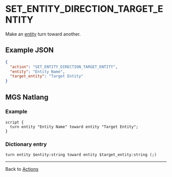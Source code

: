# SET_ENTITY_DIRECTION_TARGET_ENTITY

Make an [entity](../entities) turn toward another.

## Example JSON

```json
{
  "action": "SET_ENTITY_DIRECTION_TARGET_ENTITY",
  "entity": "Entity Name",
  "target_entity": "Target Entity"
}
```

## MGS Natlang

### Example

```mgs
script {
  turn entity "Entity Name" toward entity "Target Entity";
}
```

### Dictionary entry

```
turn entity $entity:string toward entity $target_entity:string (;)
```

---

Back to [Actions](../actions)
